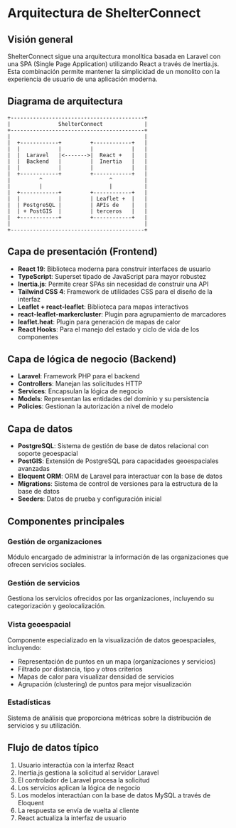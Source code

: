 # Arquitectura de ShelterConnect

## Visión general
ShelterConnect sigue una arquitectura monolítica basada en Laravel con una SPA (Single Page Application) utilizando React a través de Inertia.js. Esta combinación permite mantener la simplicidad de un monolito con la experiencia de usuario de una aplicación moderna.

## Diagrama de arquitectura

```
+------------------------------------------+
|               ShelterConnect             |
+------------------------------------------+
|                                          |
|  +------------+         +------------+   |
|  |            |         |            |   |
|  |  Laravel   |<------->|  React +   |   |
|  |  Backend   |         |  Inertia   |   |
|  |            |         |            |   |
|  +------------+         +------------+   |
|         ^                     ^          |
|         |                     |          |
|  +------------+         +------------+   |
|  |            |         | Leaflet +  |   |
|  | PostgreSQL |         | APIs de    |   |
|  | + PostGIS  |         | terceros   |   |
|  +------------+         +------------+   |
|                                          |
+------------------------------------------+
```

## Capa de presentación (Frontend)
- **React 19**: Biblioteca moderna para construir interfaces de usuario
- **TypeScript**: Superset tipado de JavaScript para mayor robustez
- **Inertia.js**: Permite crear SPAs sin necesidad de construir una API
- **Tailwind CSS 4**: Framework de utilidades CSS para el diseño de la interfaz
- **Leaflet + react-leaflet**: Biblioteca para mapas interactivos
- **react-leaflet-markercluster**: Plugin para agrupamiento de marcadores
- **leaflet.heat**: Plugin para generación de mapas de calor
- **React Hooks**: Para el manejo del estado y ciclo de vida de los componentes

## Capa de lógica de negocio (Backend)
- **Laravel**: Framework PHP para el backend
- **Controllers**: Manejan las solicitudes HTTP
- **Services**: Encapsulan la lógica de negocio
- **Models**: Representan las entidades del dominio y su persistencia
- **Policies**: Gestionan la autorización a nivel de modelo

## Capa de datos
- **PostgreSQL**: Sistema de gestión de base de datos relacional con soporte geoespacial
- **PostGIS**: Extensión de PostgreSQL para capacidades geoespaciales avanzadas
- **Eloquent ORM**: ORM de Laravel para interactuar con la base de datos
- **Migrations**: Sistema de control de versiones para la estructura de la base de datos
- **Seeders**: Datos de prueba y configuración inicial

## Componentes principales

### Gestión de organizaciones
Módulo encargado de administrar la información de las organizaciones que ofrecen servicios sociales.

### Gestión de servicios
Gestiona los servicios ofrecidos por las organizaciones, incluyendo su categorización y geolocalización.

### Vista geoespacial
Componente especializado en la visualización de datos geoespaciales, incluyendo:
- Representación de puntos en un mapa (organizaciones y servicios)
- Filtrado por distancia, tipo y otros criterios
- Mapas de calor para visualizar densidad de servicios
- Agrupación (clustering) de puntos para mejor visualización

### Estadísticas
Sistema de análisis que proporciona métricas sobre la distribución de servicios y su utilización.

## Flujo de datos típico
1. Usuario interactúa con la interfaz React
2. Inertia.js gestiona la solicitud al servidor Laravel
3. El controlador de Laravel procesa la solicitud
4. Los servicios aplican la lógica de negocio
5. Los modelos interactúan con la base de datos MySQL a través de Eloquent
6. La respuesta se envía de vuelta al cliente
7. React actualiza la interfaz de usuario
